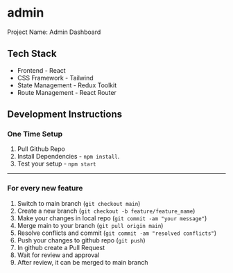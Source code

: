 # admin

Project Name: Admin Dashboard

## Tech Stack

- Frontend - React
- CSS Framework - Tailwind
- State Management - Redux Toolkit
- Route Management - React Router

## Development Instructions

### One Time Setup

1. Pull Github Repo
2. Install Dependencies - `npm install`.
3. Test your setup - `npm start`

---

### For every new feature

1. Switch to main branch (`git checkout main`)
2. Create a new branch (`git checkout -b feature/feature_name`)
3. Make your changes in local repo (`git commit -am "your message"`)
4. Merge main to your branch (`git pull origin main`)
5. Resolve conflicts and commit (`git commit -am "resolved conflicts"`)
6. Push your changes to github repo (`git push`)
7. In github create a Pull Request
8. Wait for review and approval
9. After review, it can be merged to main branch
